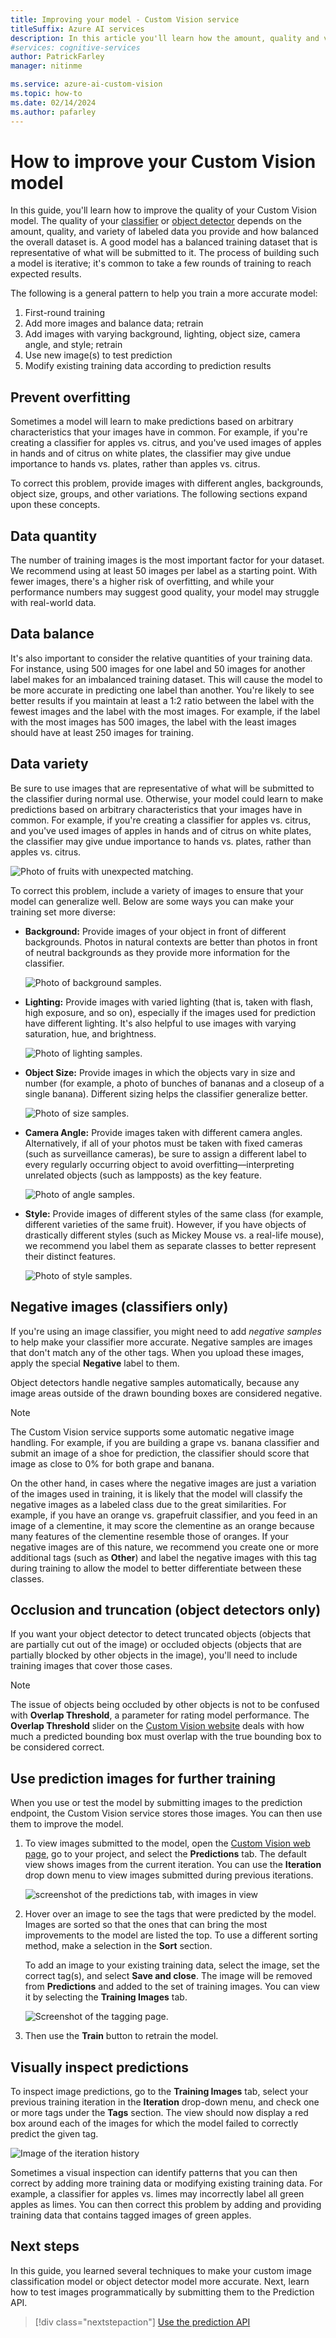 ```yaml
---
title: Improving your model - Custom Vision service
titleSuffix: Azure AI services
description: In this article you'll learn how the amount, quality and variety of data can improve the quality of your model in the Custom Vision service.
#services: cognitive-services
author: PatrickFarley
manager: nitinme

ms.service: azure-ai-custom-vision
ms.topic: how-to
ms.date: 02/14/2024
ms.author: pafarley
---
```


# How to improve your Custom Vision model

In this guide, you'll learn how to improve the quality of your Custom Vision model. The quality of your [classifier](./getting-started-build-a-classifier.md) or [object detector](./get-started-build-detector.md) depends on the amount, quality, and variety of labeled data you provide and how balanced the overall dataset is. A good model has a balanced training dataset that is representative of what will be submitted to it. The process of building such a model is iterative; it's common to take a few rounds of training to reach expected results.

The following is a general pattern to help you train a more accurate model:

1. First-round training
1. Add more images and balance data; retrain
1. Add images with varying background, lighting, object size, camera angle, and style; retrain
1. Use new image(s) to test prediction
1. Modify existing training data according to prediction results

## Prevent overfitting

Sometimes a model will learn to make predictions based on arbitrary characteristics that your images have in common. For example, if you're creating a classifier for apples vs. citrus, and you've used images of apples in hands and of citrus on white plates, the classifier may give undue importance to hands vs. plates, rather than apples vs. citrus.

To correct this problem, provide images with different angles, backgrounds, object size, groups, and other variations. The following sections expand upon these concepts.

## Data quantity

The number of training images is the most important factor for your dataset. We recommend using at least 50 images per label as a starting point. With fewer images, there's a higher risk of overfitting, and while your performance numbers may suggest good quality, your model may struggle with real-world data. 

## Data balance

It's also important to consider the relative quantities of your training data. For instance, using 500 images for one label and 50 images for another label makes for an imbalanced training dataset. This will cause the model to be more accurate in predicting one label than another. You're likely to see better results if you maintain at least a 1:2 ratio between the label with the fewest images and the label with the most images. For example, if the label with the most images has 500 images, the label with the least images should have at least 250 images for training.

## Data variety

Be sure to use images that are representative of what will be submitted to the classifier during normal use. Otherwise, your model could learn to make predictions based on arbitrary characteristics that your images have in common. For example, if you're creating a classifier for apples vs. citrus, and you've used images of apples in hands and of citrus on white plates, the classifier may give undue importance to hands vs. plates, rather than apples vs. citrus.

![Photo of fruits with unexpected matching.](./media/getting-started-improving-your-classifier/unexpected.png)

To correct this problem, include a variety of images to ensure that your model can generalize well. Below are some ways you can make your training set more diverse:

* __Background:__ Provide images of your object in front of different backgrounds. Photos in natural contexts are better than photos in front of neutral backgrounds as they provide more information for the classifier.

    ![Photo of background samples.](./media/getting-started-improving-your-classifier/background.png)

* __Lighting:__ Provide images with varied lighting (that is, taken with flash, high exposure, and so on), especially if the images used for prediction have different lighting. It's also helpful to use images with varying saturation, hue, and brightness.

    ![Photo of lighting samples.](./media/getting-started-improving-your-classifier/lighting.png)

* __Object Size:__ Provide images in which the objects vary in size and number (for example, a photo of bunches of bananas and a closeup of a single banana). Different sizing helps the classifier generalize better.

    ![Photo of size samples.](./media/getting-started-improving-your-classifier/size.png)

* __Camera Angle:__ Provide images taken with different camera angles. Alternatively, if all of your photos must be taken with fixed cameras (such as surveillance cameras), be sure to assign a different label to every regularly occurring object to avoid overfitting&mdash;interpreting unrelated objects (such as lampposts) as the key feature.

    ![Photo of angle samples.](./media/getting-started-improving-your-classifier/angle.png)

* __Style:__ Provide images of different styles of the same class (for example, different varieties of the same fruit). However, if you have objects of drastically different styles (such as Mickey Mouse vs. a real-life mouse), we recommend you label them as separate classes to better represent their distinct features.

    ![Photo of style samples.](./media/getting-started-improving-your-classifier/style.png)

## Negative images (classifiers only)

If you're using an image classifier, you might need to add _negative samples_ to help make your classifier more accurate. Negative samples are images that don't match any of the other tags. When you upload these images, apply the special **Negative** label to them.

Object detectors handle negative samples automatically, because any image areas outside of the drawn bounding boxes are considered negative.

> [!NOTE]
> The Custom Vision service supports some automatic negative image handling. For example, if you are building a grape vs. banana classifier and submit an image of a shoe for prediction, the classifier should score that image as close to 0% for both grape and banana.
> 
> On the other hand, in cases where the negative images are just a variation of the images used in training, it is likely that the model will classify the negative images as a labeled class due to the great similarities. For example, if you have an orange vs. grapefruit classifier, and you feed in an image of a clementine, it may score the clementine as an orange because many features of the clementine resemble those of oranges. If your negative images are of this nature, we recommend you create one or more additional tags (such as **Other**) and label the negative images with this tag during training to allow the model to better differentiate between these classes.

## Occlusion and truncation (object detectors only)

If you want your object detector to detect truncated objects (objects that are partially cut out of the image) or occluded objects (objects that are partially blocked by other objects in the image), you'll need to include training images that cover those cases.

> [!NOTE]
> The issue of objects being occluded by other objects is not to be confused with **Overlap Threshold**, a parameter for rating model performance. The **Overlap Threshold** slider on the [Custom Vision website](https://customvision.ai) deals with how much a predicted bounding box must overlap with the true bounding box to be considered correct.

## Use prediction images for further training

When you use or test the model by submitting images to the prediction endpoint, the Custom Vision service stores those images. You can then use them to improve the model.

1. To view images submitted to the model, open the [Custom Vision web page](https://customvision.ai), go to your project, and select the __Predictions__ tab. The default view shows images from the current iteration. You can use the __Iteration__ drop down menu to view images submitted during previous iterations.

    ![screenshot of the predictions tab, with images in view](./media/getting-started-improving-your-classifier/predictions.png)

1. Hover over an image to see the tags that were predicted by the model. Images are sorted so that the ones that can bring the most improvements to the model are listed the top. To use a different sorting method, make a selection in the __Sort__ section. 

    To add an image to your existing training data, select the image, set the correct tag(s), and select __Save and close__. The image will be removed from __Predictions__ and added to the set of training images. You can view it by selecting the __Training Images__ tab.

    ![Screenshot of the tagging page.](./media/getting-started-improving-your-classifier/tag.png)

1. Then use the __Train__ button to retrain the model.

## Visually inspect predictions

To inspect image predictions, go to the __Training Images__ tab, select your previous training iteration in the **Iteration** drop-down menu, and check one or more tags under the **Tags** section. The view should now display a red box around each of the images for which the model failed to correctly predict the given tag.

![Image of the iteration history](./media/getting-started-improving-your-classifier/iteration.png)

Sometimes a visual inspection can identify patterns that you can then correct by adding more training data or modifying existing training data. For example, a classifier for apples vs. limes may incorrectly label all green apples as limes. You can then correct this problem by adding and providing training data that contains tagged images of green apples.

## Next steps

In this guide, you learned several techniques to make your custom image classification model or object detector model more accurate. Next, learn how to test images programmatically by submitting them to the Prediction API.

> [!div class="nextstepaction"]
> [Use the prediction API](use-prediction-api.md)
